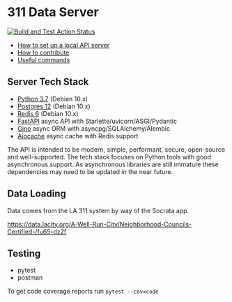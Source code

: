 # 311 Data Server

[![Build and Test Action Status](https://github.com/hackforla/311-data/workflows/Build%20and%20Test/badge.svg)](https://github.com/hackforla/311-data/actions)

- [How to set up a local API server](docs/server_setup.md)
- [How to contribute](docs/contributing.md)
- [Useful commands](docs/useful_commands.md)

## Server Tech Stack

- [Python 3.7](https://www.python.org/downloads/release/python-379/) (Debian 10.x)
- [Postgres 12](https://www.postgresql.org/docs/12/index.html) (Debian 10.x)
- [Redis 6](https://redis.io/) (Debian 10.x)
- [FastAPI](https://fastapi.tiangolo.com/) async API with Starlette/uvicorn/ASGI/Pydantic
- [Gino](https://python-gino.org/) async ORM with asyncpg/SQLAlchemy/Alembic
- [Aiocache](https://aiocache.readthedocs.io/) async cache with Redis support

The API is intended to be modern, simple, performant, secure, open-source and well-supported. The tech stack focuses on Python tools with good asynchronous support. As asynchronous libraries are still immature these dependencies may need to be updated in the near future.

## Data Loading

Data comes from the LA 311 system by way of the Socrata app.

https://data.lacity.org/A-Well-Run-City/Neighborhood-Councils-Certified-/fu65-dz2f

## Testing

- pytest
- postman

To get code coverage reports run ```pytest --cov=code```
